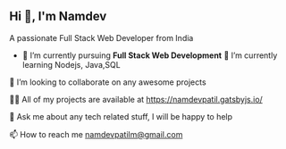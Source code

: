 Hi 👋, I'm Namdev
-------------------------------------------------------------------

A passionate Full Stack Web Developer from India


- 🔭 I’m currently pursuing **Full Stack Web Development**
🌱 I’m currently learning Nodejs, Java,SQL

👯 I’m looking to collaborate on any awesome projects

👨‍💻 All of my projects are available at https://namdevpatil.gatsbyjs.io/

💬 Ask me about any tech related stuff, I will be happy to help

📫 How to reach me namdevpatilm@gmail.com
